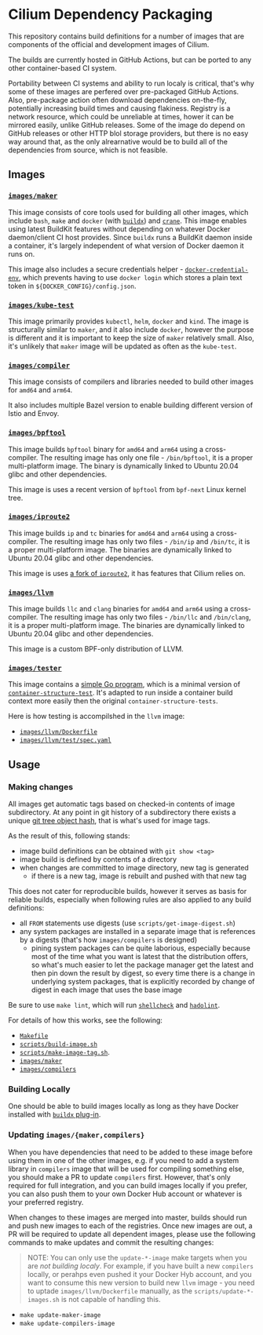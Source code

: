 # Cilium Dependency Packaging

This repository contains build definitions for a number of images that are components of the official and development images of Cilium.

The builds are currently hosted in GitHub Actions, but can be ported to any other container-based CI system.

Portability between CI systems and ability to run localy is critical, that's why some of these images are perfered over pre-packaged GitHub Actions.
Also, pre-package action often download dependencies on-the-fly, potentially increasing build times and causing flakiness. Registry is a network
resource, which could be unreliable at times, hower it can be mirrored easily, unlike GitHub releases.
Some of the image do depend on GitHub releases or other HTTP blol storage providers, but there is no easy way around that, as the only alrearnative
would be to build all of the dependencies from source, which is not feasible.

## Images

### [`images/maker`](images/maker/Dockerfile)

This image consists of core tools used for building all other images, which include `bash`, `make` and `docker` (with [`buildx`](https://github.com/docker/buildx))
and [`crane`](https://github.com/google/go-containerregistry/blob/master/cmd/crane).
This image enables using latest BuildKit features without depending on whatever Docker daemon/client CI host provides.
Since `buildx` runs a BuildKit daemon inside a container, it's largely independent of what version of Docker daemon it runs on.

This image also includes a secure credentials helper - [`docker-credential-env`](http://github.com/errordeveloper/docker-credential-env),
which prevents having to use `docker login` which stores a plain text token in `${DOCKER_CONFIG}/config.json`.

### [`images/kube-test`](images/kube-test/Dockerfile)

This image primarily provides `kubectl`, `helm`, `docker` and `kind`. The image is structurally similar to `maker`, and it also
include `docker`, however the purpose is different and it is important to keep the size of `maker` relatively small.
Also, it's unlikely that `maker` image will be updated as often as the `kube-test`.

### [`images/compiler`](images/compilers/Dockerfile)

This image consists of compilers and libraries needed to build other images for `amd64` and `arm64`.

It also includes multiple Bazel version to enable building different version of Istio and Envoy.

### [`images/bpftool`](images/bpftool/Dockerfile)

This image builds `bpftool` binary for `amd64` and `arm64` using a cross-compiler. The resulting image has only one file -
`/bin/bpftool`, it is a proper multi-platform image. The binary is dynamically linked to Ubuntu 20.04 glibc and other dependencies.

This image is uses a recent version of `bpftool` from `bpf-next` Linux kernel tree.

### [`images/iproute2`](images/iproute2/Dockerfile)

This image builds `ip` and `tc` binaries for `amd64` and `arm64` using a cross-compiler. The resulting image has only two files -
`/bin/ip` and `/bin/tc`, it is a proper multi-platform image. The binaries are dynamically linked to Ubuntu 20.04 glibc and other
dependencies.

This image is uses [a fork of `iproute2`](https://github.com/cilium/iproute2), it has features that Cilium relies on.

### [`images/llvm`](images/llvm/Dockerfile)

This image builds `llc` and `clang` binaries for `amd64` and `arm64` using a cross-compiler. The resulting image has only two
files - `/bin/llc` and `/bin/clang`, it is a proper multi-platform image. The binaries are dynamically linked to Ubuntu 20.04 glibc
and other dependencies.

This image is a custom BPF-only distribution of LLVM.

### [`images/tester`](images/tester/Dockerfile)

This image contains a [simple Go program](images/tester/cst/main.go), which is a minimal version of [`container-structure-test`](https://github.com/GoogleContainerTools/container-structure-test).
It's adapted to run inside a container build context more easily then the original `container-structure-tests`.

Here is how testing is accompilshed in the `llvm` image:
- [`images/llvm/Dockerfile`](https://github.com/cilium/image-tools/blob/3686e2885e854242f8835d6edfc7413dd7c4c476/images/llvm/Dockerfile#L25-L27)
- [`images/llvm/test/spec.yaml`](https://github.com/cilium/image-tools/blob/3686e2885e854242f8835d6edfc7413dd7c4c476/images/llvm/test/spec.yaml)

## Usage

### Making changes

All images get automatic tags based on checked-in contents of image subdirectory. At any point in git history of a subdirectory
there exists a unique [git tree object hash](https://git-scm.com/book/en/v2/Git-Internals-Git-Objects), that is what's used for
image tags.

As the result of this, following stands:

- image build definitions can be obtained with `git show <tag>`
- image build is defined by contents of a directory
- when changes are committed to image directory, new tag is generated
    - if there is a new tag, image is rebuilt and pushed with that new tag

This does not cater for reproducible builds, however it serves as basis for reliable builds, especially when following rules
are also applied to any build definitions:

- all `FROM` statements use digests (use `scripts/get-image-digest.sh`)
- any system packages are installed in a separate image that is references by a digests (that's how `images/compilers` is designed)
    - pining system packages can be quite laborious, especially because most of the time what you want is latest that the distribution offers,
      so what's much easier to let the package manager get the latest and then pin down the result by digest, so every time there is a change
      in underlying system packages, that is explicitly recorded by change of digest in each image that uses the base image

Be sure to use `make lint`, which will run [`shellcheck`](https://github.com/koalaman/shellcheck) and [`hadolint`](https://github.com/hadolint/hadolint).

For details of how this works, see the following:

- [`Makefile`](Makefile)
- [`scripts/build-image.sh`](`scripts/build-image.sh`)
- [`scripts/make-image-tag.sh`](scripts/make-image-tag.sh).
- [`images/maker`](images/maker/Dockerfile)
- [`images/compilers`](images/compilers/Dockerfile)

### Building Locally

One should be able to build images locally as long as they have Docker installed with [`buildx` plug-in](https://docs.docker.com/buildx/working-with-buildx/).

### Updating `images/{maker,compilers}`

When you have dependencies that need to be added to these image before using them in one of the other images, e.g. if you need to add a system
library in `compilers` image that will be used for compiling something else, you should make a PR to update `compilers` first.
However, that's only required for full integration, and you can build images locally if you prefer, you can also push them to your own Docker Hub
account or whatever is your preferred registry.

When changes to these images are merged into master, builds should run and push new images to each of the registries.
Once new images are out, a PR will be required to update all dependent images, please use the following commands to
make updates and commit the resulting changes:

> NOTE: You can only use the `update-*-image` make targets when you are _not building localy_. For example, if you have built a new `compilers`
> locally, or perahps even pushed it your Docker Hyb account, and you want to consume this new version to build new `llvm` image - you need to uptade
> `images/llvm/Dockerfile` manually, as the `scripts/update-*-images.sh` is not capable of handling this.

- `make update-maker-image`
- `make update-compilers-image`
